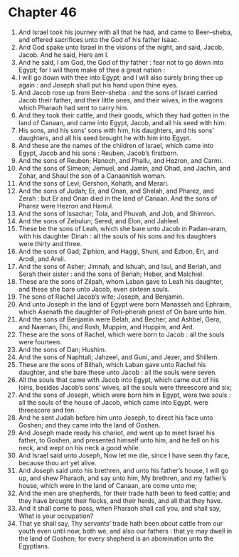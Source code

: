 # Chapter 46

1. And Israel took his journey with all that he had, and came to Beer–sheba, and offered sacrifices unto the God of his father Isaac.
2. And God spake unto Israel in the visions of the night, and said, Jacob, Jacob. And he said, Here am I.
3. And he said, I am God, the God of thy father : fear not to go down into Egypt; for I will there make of thee a great nation :
4. I will go down with thee into Egypt; and I will also surely bring thee up again : and Joseph shall put his hand upon thine eyes.
5. And Jacob rose up from Beer–sheba : and the sons of Israel carried Jacob their father, and their little ones, and their wives, in the wagons which Pharaoh had sent to carry him.
6. And they took their cattle, and their goods, which they had gotten in the land of Canaan, and came into Egypt, Jacob, and all his seed with him:
7. His sons, and his sons’ sons with him, his daughters, and his sons’ daughters, and all his seed brought he with him into Egypt.
8. And these are the names of the children of Israel, which came into Egypt, Jacob and his sons : Reuben, Jacob’s firstborn.
9. And the sons of Reuben; Hanoch, and Phallu, and Hezron, and Carmi.
10. And the sons of Simeon; Jemuel, and Jamin, and Ohad, and Jachin, and Zohar, and Shaul the son of a Canaanitish woman.
11. And the sons of Levi; Gershon, Kohath, and Merari.
12. And the sons of Judah; Er, and Onan, and Shelah, and Pharez, and Zerah : but Er and Onan died in the land of Canaan. And the sons of Pharez were Hezron and Hamul.
13. And the sons of Issachar; Tola, and Phuvah, and Job, and Shimron.
14. And the sons of Zebulun; Sered, and Elon, and Jahleel.
15. These be the sons of Leah, which she bare unto Jacob in Padan–aram, with his daughter Dinah : all the souls of his sons and his daughters were thirty and three.
16. And the sons of Gad; Ziphion, and Haggi, Shuni, and Ezbon, Eri, and Arodi, and Areli.
17. And the sons of Asher; Jimnah, and Ishuah, and Isui, and Beriah, and Serah their sister : and the sons of Beriah; Heber, and Malchiel.
18. These are the sons of Zilpah, whom Laban gave to Leah his daughter, and these she bare unto Jacob, even sixteen souls.
19. The sons of Rachel Jacob’s wife; Joseph, and Benjamin.
20. And unto Joseph in the land of Egypt were born Manasseh and Ephraim, which Asenath the daughter of Poti–pherah priest of On bare unto him.
21. And the sons of Benjamin were Belah, and Becher, and Ashbel, Gera, and Naaman, Ehi, and Rosh, Muppim, and Huppim, and Ard.
22. These are the sons of Rachel, which were born to Jacob : all the souls were fourteen.
23. And the sons of Dan; Hushim.
24. And the sons of Naphtali; Jahzeel, and Guni, and Jezer, and Shillem.
25. These are the sons of Bilhah, which Laban gave unto Rachel his daughter, and she bare these unto Jacob : all the souls were seven.
26. All the souls that came with Jacob into Egypt, which came out of his loins, besides Jacob’s sons’ wives, all the souls were threescore and six;
27. And the sons of Joseph, which were born him in Egypt, were two souls : all the souls of the house of Jacob, which came into Egypt, were threescore and ten.
28. And he sent Judah before him unto Joseph, to direct his face unto Goshen; and they came into the land of Goshen.
29. And Joseph made ready his chariot, and went up to meet Israel his father, to Goshen, and presented himself unto him; and he fell on his neck, and wept on his neck a good while.
30. And Israel said unto Joseph, Now let me die, since I have seen thy face, because thou art yet alive.
31. And Joseph said unto his brethren, and unto his father’s house, I will go up, and shew Pharaoh, and say unto him, My brethren, and my father’s house, which were in the land of Canaan, are come unto me;
32. And the men are shepherds, for their trade hath been to feed cattle; and they have brought their flocks, and their herds, and all that they have.
33. And it shall come to pass, when Pharaoh shall call you, and shall say, What is your occupation?
34. That ye shall say, Thy servants’ trade hath been about cattle from our youth even until now, both we, and also our fathers : that ye may dwell in the land of Goshen; for every shepherd is an abomination unto the Egyptians.

